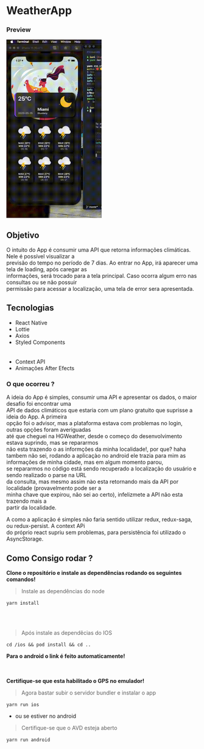 # WeatherApp

### Preview

<img src="https://raw.githubusercontent.com/IuriKintschev/weather/master/src/assets/gifs/weather.gif" width="250" />

## Objetivo

O intuito do App é consumir uma API que retorna informações climáticas. Nele é possível visualizar a <br> previsão do tempo no período de 7 dias. Ao entrar no App, irá aparecer uma tela de loading, após caregar as <br> informações, será trocado para a tela principal. Caso ocorra algum erro nas consultas ou se não possuir <br> permissão para acessar a localização, uma tela de error sera apresentada.

## Tecnologias

- React Native
- Lottie
- Axios
- Styled Components
  <br><br><br>
- Context API
- Animações After Efects

### O que ocorreu ?

A ideia do App é simples, consumir uma API e apresentar os dados, o maior desafio foi encontrar uma <br>
API de dados climáticos que estaria com um plano gratuito que suprisse a ideia do App. A primeira <br> opção foi o advisor, mas a plataforma estava com problemas no login, outras opções foram averiguadas <br> até que cheguei na HGWeather, desde o começo do desenvolvimento estava suprindo, mas se repararmos <br> não esta trazendo o as informções da minha localidade!, por que? haha tambem não sei, rodando a aplicaçào no android ele trazia para mim as informações de minha cidade, mas em algum momento parou, <br> se repararmos no código está sendo recuperado a localização do usuário e sendo realizado o parse na URL <br> da consulta, mas mesmo assim nào esta retornando mais da API por localidade (provavelmento pode ser a <br> minha chave que expirou, não sei ao certo), infelizmete a API não esta trazendo mais a <br> partir da localidade.

A como a aplicação é simples não faria sentido utilizar redux, redux-saga, ou redux-persist. A context APi <br> do próprio react supriu sem problemas, para persistência foi utilizado o AsyncStorage.

## Como Consigo rodar ?

<b> Clone o repositório e instale as dependências rodando os seguintes comandos! </b>

> Instale as dependências do node

```
yarn install
```

<br><br>

> Após instale as dependêcias do IOS

```
cd /ios && pod install && cd ..
```
<b>Para o android o link é feito automaticamente!</b>

<br><br>
<b>Certifique-se que esta habilitado o GPS no emulador!</b>
<br>

> Agora bastar subir o servidor bundler e instalar o app

```
yarn run ios
```

- ou se estiver no android

> Certifique-se que o AVD esteja aberto

```
yarn run android
```

